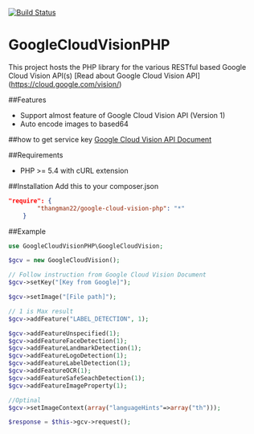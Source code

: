 [![Build Status](https://travis-ci.org/thangman22/GoogleCloudVisionPHP.svg?branch=master)](https://travis-ci.org/thangman22/GoogleCloudVisionPHP)
# GoogleCloudVisionPHP
This project hosts the PHP library for the various RESTful based Google Cloud Vision API(s) [Read about Google Cloud Vision API] (https://cloud.google.com/vision/)

##Features
*   Support almost feature of Google Cloud Vision API (Version 1)
*   Auto encode images to based64

##how to get service key
[Google Cloud Vision API Document](https://cloud.google.com/vision/docs/getting-started)

##Requirements
*   PHP >= 5.4 with cURL extension

##Installation
Add this to your composer.json

```json
"require": {
        "thangman22/google-cloud-vision-php": "*"
    }
```

##Example
```php
use GoogleCloudVisionPHP\GoogleCloudVision;

$gcv = new GoogleCloudVision();

// Follow instruction from Google Cloud Vision Document
$gcv->setKey("[Key from Google]");

$gcv->setImage("[File path]");

// 1 is Max result
$gcv->addFeature("LABEL_DETECTION", 1);

$gcv->addFeatureUnspecified(1);
$gcv->addFeatureFaceDetection(1);
$gcv->addFeatureLandmarkDetection(1);
$gcv->addFeatureLogoDetection(1);
$gcv->addFeatureLabelDetection(1);
$gcv->addFeatureOCR(1);
$gcv->addFeatureSafeSeachDetection(1);
$gcv->addFeatureImageProperty(1);

//Optinal
$gcv->setImageContext(array("languageHints"=>array("th")));

$response = $this->gcv->request();

```


